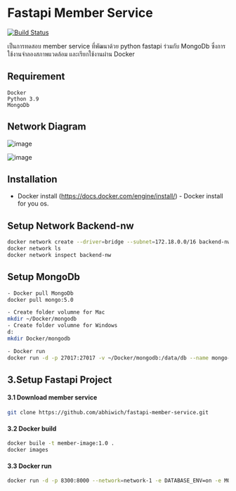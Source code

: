 # Fastapi Member Service 
[![Build Status](https://travis-ci.org/joemccann/dillinger.svg?branch=master)](https://travis-ci.org/joemccann/dillinger)

เป็นการทดสอบ member service ที่พัฒนาด้วย python fastapi ร่วมกับ MongoDb ซึ่งการใช้งานจำลองสภาพแวดล้อม และเรียกใช้งานผ่าน Docker

## Requirement 
```
Docker
Python 3.9
MongoDb
```
## Network Diagram
![image](https://drive.google.com/uc?export=view&id=1QfTYFx9L9_DFpzXFylZ1kDVyrx3BePz_)


![image](https://drive.google.com/uc?export=view&id=1EaoKkVdKqHBUzhPuckBEK3aoRmRQyKpJ)


## Installation 
- Docker install
(https://docs.docker.com/engine/install/) - Docker install for you os.

## Setup Network Backend-nw 
```sh
docker network create --driver=bridge --subnet=172.18.0.0/16 backend-nw
docker network ls
docker network inspect backend-nw
```

## Setup MongoDb 
```sh
- Docker pull MongoDb
docker pull mongo:5.0

- Create folder volumne for Mac 
mkdir ~/Docker/mongodb
- Create folder volumne for Windows 
d:
mkdir Docker/mongodb

- Docker run
docker run -d -p 27017:27017 -v ~/Docker/mongodb:/data/db --name mongo-con mongo:5.0
```

## 3.Setup Fastapi Project 

#### 3.1 Download member service
```sh
git clone https://github.com/abhiwich/fastapi-member-service.git
```
#### 3.2 Docker build
```sh
docker buile -t member-image:1.0 .
docker images
```

#### 3.3 Docker run
```sh
docker run -d -p 8300:8000 --network=network-1 -e DATABASE_ENV=on -e MONGO_DB_URL=mongodb://mongo-con:27017 --name member-con member-image:1.0
```



